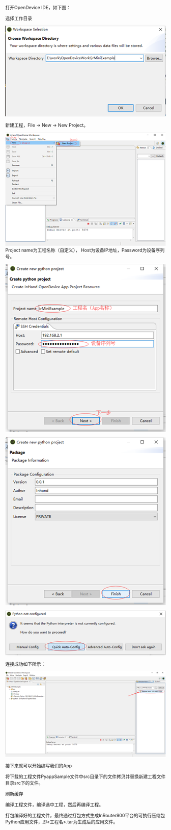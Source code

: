 打开OpenDevice IDE，如下图：

选择工作目录

![](/assets/iedworkspaceselection.png)

新建工程，File -&gt; New -&gt; New Project。

![](/assets/newproject1.png)Project name为工程名称（自定义）， Host为设备IP地址，Password为设备序列号。

![](/assets/newproject2.png)

![](/assets/newproject3.png)

![](/assets/configpythonenv.png)

连接成功如下所示：

![](/assets/connectscheck.png)

接下来就可以开始编写我们的App

将下载的工程文件PyappSample文件中src目录下的文件拷贝并替换新建工程文件目录src下的文件。

刷新缓存

编译工程文件，编译选中工程，然后再编译工程。

打包编译好的工程文件，最终通过打包方式生成InRouter900平台的可执行压缩包Python应用文件，即&lt;工程名&gt;.tar为生成后的应用文件。

